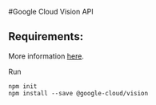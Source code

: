 #Google Cloud Vision API

## Requirements:

More information [here](https://cloud.google.com/vision/docs/face-tutorial).

Run 
```
npm init
npm install --save @google-cloud/vision
```